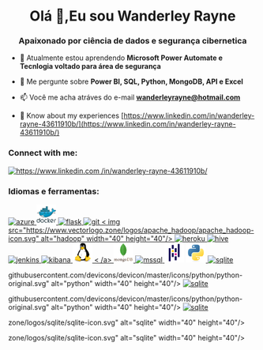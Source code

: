 <h1 align="center">Olá 👋,Eu sou Wanderley Rayne</h1>
<h3 align="center">Apaixonado por ciência de dados e segurança cibernetica</h3>

- 🌱 Atualmente estou aprendendo **Microsoft Power Automate e Tecnlogia voltado para área de segurança**

- 💬 Me pergunte sobre **Power BI, SQL, Python, MongoDB, API e Excel**

- 📫 Você me acha atráves do e-mail **wanderleyrayne@hotmail.com**

- 📄 Know about my experiences [https://www.linkedin.com/in/wanderley-rayne-43611910b/](https://www.linkedin.com/in/wanderley-rayne-43611910b/)

<h3 align="left">Connect with me:</h3>
<p align="left">
<a href="https://linkedin.com/in/https://www.linkedin.com/in/wanderley-rayne-43611910b/" target="blank"><img align="center" src=" https://raw.githubusercontent.com/rahuldkjain/github-profile-readme-generator/master/src/images/icons/Social/linked-in-alt.svg" alt="https://www.linkedin.com /in/wanderley-rayne-43611910b/" height="30" width="40" /></a>
</p>

<h3 align="left">Idiomas e ferramentas:</h3>
<p align="left"> <a href="https://azure.microsoft.com/en-in/" target="_blank" rel="noreferrer"> <img src="https://www. vectorlogo.zone/logos/microsoft_azure/microsoft_azure-icon.svg" alt="azure" width="40" height="40"/> </a> <a href="https://www.docker.com/ " target="_blank" rel="noreferrer"> <img src="https://raw.githubusercontent.com/devicons/devicon/master/icons/docker/docker-original-wordmark.svg" alt="docker" width="40" height="40"/> </a> <a href="https://flask.palletsprojects.com/" target="_blank" rel="noreferrer"> <img src="https://www.vectorlogo.zone/logos/pocoo_flask/pocoo_flask-icon.svg" alt="flask" width="40" height="40"/> </a> <a href=" https://git-scm.com/" target="_blank" rel="noreferrer"> <img src="https://www.vectorlogo.zone/logos/git-scm/git-scm-icon.svg " alt="git" width="40" height="40"/> </a> <a href="https://hadoop.apache.org/" target="_blank" rel="noreferrer"> < img src="https://www.vectorlogo.zone/logos/apache_hadoop/apache_hadoop-icon.svg" alt="hadoop" width="40" height="40"/> </a> <a href=" https://heroku.com"target="_blank" rel="noreferrer"> <img src="https://www.vectorlogo.zone/logos/heroku/heroku-icon.svg" alt="heroku" width="40" height="40 "/> </a> <a href="https://hive.apache.org/" target="_blank" rel="noreferrer"> <img src="https://www.vectorlogo.zone/logos /apache_hive/apache_hive-icon.svg" alt="hive" width="40" height="40"/> </a> <a href="https://www.jenkins.io" target="_blank" rel="noreferrer"> <img src="https://www.vectorlogo.zone/logos/jenkins/jenkins-icon.svg" alt="jenkins" width="40" height="40"/> </ a><a href="https://www.elastic.co/kibana" target="_blank" rel="noreferrer"> <img src="https://www.vectorlogo.zone/logos/elasticco_kibana/elasticco_kibana-icon .svg" alt="kibana" width="40" height="40"/> </a> <a href="https://www.linux.org/" target="_blank" rel="noreferrer" > <img src="https://raw.githubusercontent.com/devicons/devicon/master/icons/linux/linux-original.svg" alt="linux" width="40" height="40"/> < /a> <a href="https://www.mongodb.com/" target="_blank" rel="noreferrer"> <img src="https://raw.githubusercontent.com/devicons/devicon/master/icons/mongodb/mongodb-original-wordmark.svg" alt="mongodb" width="40" height="40"/> </a> <a href="https:// www.microsoft.com/en-us/sql-server" target="_blank" rel="noreferrer"> <img src="https://www.svgrepo.com/show/303229/microsoft-sql-server- logo.svg" alt="mssql" width="40" height="40"/> </a> <a href="https://pandas.pydata.org/" target="_blank" rel="noreferrer "> <img src="https://raw.githubusercontent.com/devicons/devicon/2ae2a900d2f041da66e950e4d48052658d850630/icons/pandas/pandas-original.svg" alt="pandas" width="40" height="40"/></a> <a href="https://www.python.org" target="_blank" rel="noreferrer"> <img src="https://raw.githubusercontent.com/devicons/devicon/master /icons/python/python-original.svg" alt="python" width="40" height="40"/> </a> <a href="https://www.sqlite.org/" target= "_blank" rel="noreferrer"> <img src="https://www.vectorlogo.zone/logos/sqlite/sqlite-icon.svg" alt="sqlite" width="40" height="40"/ > </a> </p>githubusercontent.com/devicons/devicon/master/icons/python/python-original.svg" alt="python" width="40" height="40"/> </a> <a href="https:// www.sqlite.org/" target="_blank" rel="noreferrer"> <img src="https://www.vectorlogo.zone/logos/sqlite/sqlite-icon.svg" alt="sqlite" width= "40" altura="40"/> </a> </p>githubusercontent.com/devicons/devicon/master/icons/python/python-original.svg" alt="python" width="40" height="40"/> </a> <a href="https:// www.sqlite.org/" target="_blank" rel="noreferrer"> <img src="https://www.vectorlogo.zone/logos/sqlite/sqlite-icon.svg" alt="sqlite" width= "40" altura="40"/> </a> </p>zone/logos/sqlite/sqlite-icon.svg" alt="sqlite" width="40" height="40"/> </a> </p>zone/logos/sqlite/sqlite-icon.svg" alt="sqlite" width="40" height="40"/> </a> </p>
